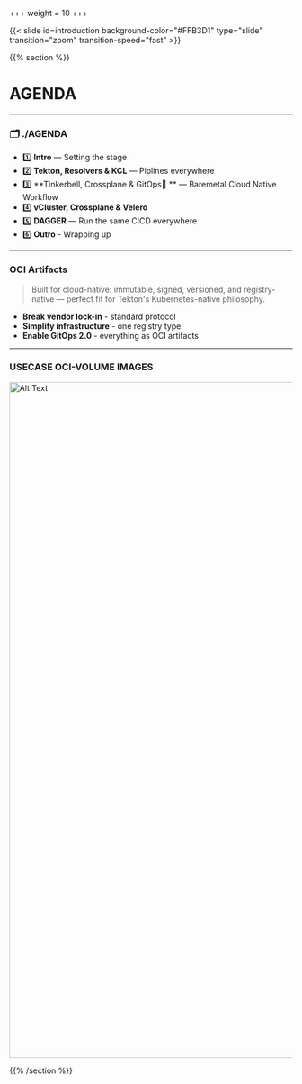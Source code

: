 +++
weight = 10
+++

{{< slide id=introduction background-color="#FFB3D1" type="slide" transition="zoom" transition-speed="fast" >}}

{{% section %}}

# AGENDA

---

### 🗂️ ./AGENDA

- 1️⃣ **Intro** — Setting the stage
- 2️⃣ **Tekton, Resolvers & KCL** — Piplines everywhere
- 3️⃣ **Tinkerbell, Crossplane & GitOps🔁 ** — Baremetal Cloud Native Workflow
- 4️⃣ **vCluster, Crossplane & Velero**
- 5️⃣ **DAGGER** — Run the same CICD everywhere
- 6️⃣ **Outro** - Wrapping up

---

### **OCI Artifacts**
> Built for cloud-native: immutable, signed, versioned, and registry-native — perfect fit for Tekton's Kubernetes-native philosophy.

- **Break vendor lock-in** - standard protocol
- **Simplify infrastructure** - one registry type
- **Enable GitOps 2.0** - everything as OCI artifacts

---

### USECASE OCI-VOLUME IMAGES

<img src="https://artifacts.demo-infra.sthings-vsphere.labul.sva.de/images/slides.png" alt="Alt Text" width="1200" style="border: 1px; box-shadow: none;" />


{{% /section %}}
